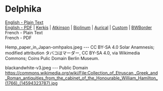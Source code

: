 # Delphika

[English - Plain Text](full-text-english.md)  
[English - PDF](https://cdn.solaranamnesis.com/JEHarrison/harrison_delphika_1899_english.pdf) | [Kerkis](https://cdn.solaranamnesis.com/JEHarrison/harrison_delphika_1899_english_kerkis.pdf) | [Atkinson](https://cdn.solaranamnesis.com/JEHarrison/harrison_delphika_1899_english_atkinson.pdf) | [Biolinum](https://cdn.solaranamnesis.com/JEHarrison/harrison_delphika_1899_english_biolinum.pdf) | [Aurical](https://cdn.solaranamnesis.com/JEHarrison/harrison_delphika_1899_english_aurical.pdf) | [Custom](https://cdn.solaranamnesis.com/JEHarrison/harrison_delphika_1899_english_custom.pdf) | [BWBorder](https://cdn.solaranamnesis.com/JEHarrison/harrison_delphika_1899_english_bw.pdf)  
French - Plain Text  
French - PDF  

Hemp_paper_in_Japan-omhpalos.jpeg --- CC BY-SA 4.0 Solar Anamnesis; modified attribution タバコはマーダー, CC BY-SA 4.0, via Wikimedia Commons; Coins Pulic Domain Berlin Museum.

blackandwhite-v3.jpeg --- Public Domain https://commons.wikimedia.org/wiki/File:Collection_of_Etruscan,_Greek_and_Roman_antiquities_from_the_cabinet_of_the_Honourable_William_Hamilton_(1766)_(14594323787).jpg
